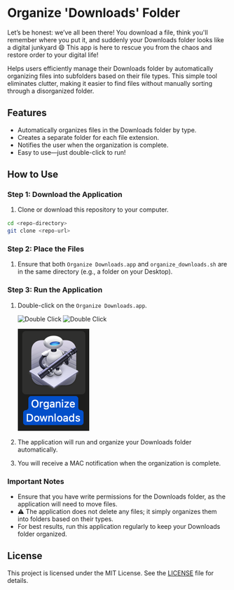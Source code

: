 # Organize 'Downloads' Folder

Let’s be honest: we’ve all been there! You download a file, think you'll remember where you put it, and suddenly your Downloads folder looks like a digital junkyard 😄
This app is here to rescue you from the chaos and restore order to your digital life! 

Helps users efficiently manage their Downloads folder by automatically organizing files into subfolders based on their file types. This simple tool eliminates clutter, making it easier to find files without manually sorting through a disorganized folder.


## Features
- Automatically organizes files in the Downloads folder by type.
- Creates a separate folder for each file extension.
- Notifies the user when the organization is complete.
- Easy to use—just double-click to run! 


## How to Use

### Step 1: Download the Application
1. Clone or download this repository to your computer.
```bash
cd <repo-directory>
git clone <repo-url>
```
### Step 2: Place the Files
1. Ensure that both `Organize Downloads.app` and `organize_downloads.sh` are in the same directory (e.g., a folder on your Desktop).

### Step 3: Run the Application
1. Double-click on the `Organize Downloads.app`.

    <img src="https://static.vecteezy.com/system/resources/previews/026/703/517/original/illustration-of-double-click-on-the-mouse-icon-in-dark-color-and-white-background-vector.jpg" alt="Double Click" height="100" width="100" />

    <img src="https://www.intego.com/mac-security-blog/wp-content/uploads/2017/09/Mac-Automator-Resize-Images.png" alt="Double Click" height="100" width="150" />


    ![Alt text](double_click_app.png)




    
    
3. The application will run and organize your Downloads folder automatically.
4. You will receive a MAC notification when the organization is complete.

### Important Notes
- Ensure that you have write permissions for the Downloads folder, as the application will need to move files.
- ⚠️ The application does not delete any files; it simply organizes them into folders based on their types.
- For best results, run this application regularly to keep your Downloads folder organized.



## License
This project is licensed under the MIT License. See the [LICENSE](LICENSE) file for details.
